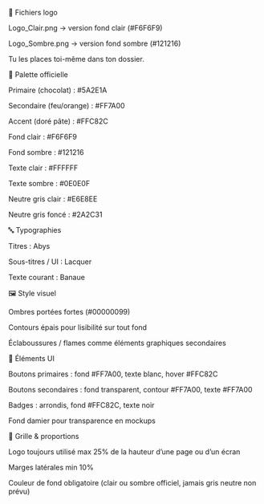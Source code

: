 📂 Fichiers logo

Logo_Clair.png → version fond clair (#F6F6F9)

Logo_Sombre.png → version fond sombre (#121216)

Tu les places toi-même dans ton dossier.

🎨 Palette officielle

Primaire (chocolat) : #5A2E1A

Secondaire (feu/orange) : #FF7A00

Accent (doré pâte) : #FFC82C

Fond clair : #F6F6F9

Fond sombre : #121216

Texte clair : #FFFFFF

Texte sombre : #0E0E0F

Neutre gris clair : #E6E8EE

Neutre gris foncé : #2A2C31

🔤 Typographies

Titres : Abys

Sous-titres / UI : Lacquer

Texte courant : Banaue

🖼️ Style visuel

Ombres portées fortes (#00000099)

Contours épais pour lisibilité sur tout fond

Éclaboussures / flames comme éléments graphiques secondaires

🔘 Éléments UI

Boutons primaires : fond #FF7A00, texte blanc, hover #FFC82C

Boutons secondaires : fond transparent, contour #FF7A00, texte #FF7A00

Badges : arrondis, fond #FFC82C, texte noir

Fond damier pour transparence en mockups

📐 Grille & proportions

Logo toujours utilisé max 25% de la hauteur d’une page ou d’un écran

Marges latérales min 10%

Couleur de fond obligatoire (clair ou sombre officiel, jamais gris neutre non prévu)